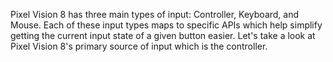 Pixel Vision 8 has three main types of input: Controller, Keyboard, and Mouse. Each of these input types maps to specific APIs which help simplify getting the current input state of a given button easier. Let's take a look at Pixel Vision 8's primary source of input which is the controller.

